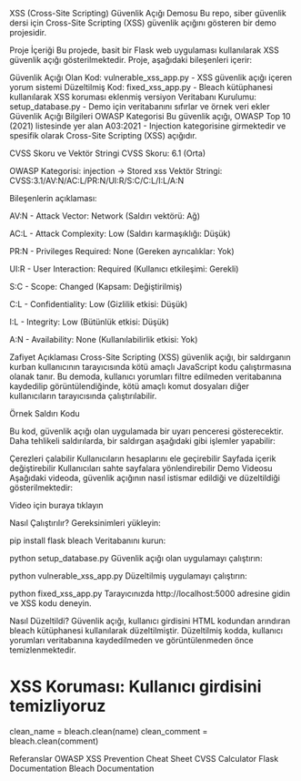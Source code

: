 XSS (Cross-Site Scripting) Güvenlik Açığı Demosu
Bu repo, siber güvenlik dersi için Cross-Site Scripting (XSS) güvenlik açığını gösteren bir demo projesidir.

Proje İçeriği
Bu projede, basit bir Flask web uygulaması kullanılarak XSS güvenlik açığı gösterilmektedir. Proje, aşağıdaki bileşenleri içerir:

Güvenlik Açığı Olan Kod: vulnerable_xss_app.py - XSS güvenlik açığı içeren yorum sistemi
Düzeltilmiş Kod: fixed_xss_app.py - Bleach kütüphanesi kullanılarak XSS koruması eklenmiş versiyon
Veritabanı Kurulumu: setup_database.py - Demo için veritabanını sıfırlar ve örnek veri ekler
Güvenlik Açığı Bilgileri
OWASP Kategorisi
Bu güvenlik açığı, OWASP Top 10 (2021) listesinde yer alan A03:2021 - Injection kategorisine girmektedir ve spesifik olarak Cross-Site Scripting (XSS) açığıdır.

CVSS Skoru ve Vektör Stringi
CVSS Skoru: 6.1 (Orta)

OWASP Kategorisi: injection -> Stored xss
Vektör Stringi: CVSS:3.1/AV:N/AC:L/PR:N/UI:R/S:C/C:L/I:L/A:N

Bileşenlerin açıklaması:

AV:N - Attack Vector: Network (Saldırı vektörü: Ağ)

AC:L - Attack Complexity: Low (Saldırı karmaşıklığı: Düşük)

PR:N - Privileges Required: None (Gereken ayrıcalıklar: Yok)

UI:R - User Interaction: Required (Kullanıcı etkileşimi: Gerekli)

S:C - Scope: Changed (Kapsam: Değiştirilmiş)

C:L - Confidentiality: Low (Gizlilik etkisi: Düşük)

I:L - Integrity: Low (Bütünlük etkisi: Düşük)

A:N - Availability: None (Kullanılabilirlik etkisi: Yok)

Zafiyet Açıklaması
Cross-Site Scripting (XSS) güvenlik açığı, bir saldırganın kurban kullanıcının tarayıcısında kötü amaçlı JavaScript kodu çalıştırmasına olanak tanır. Bu demoda, kullanıcı yorumları filtre edilmeden veritabanına kaydedilip görüntülendiğinde, kötü amaçlı komut dosyaları diğer kullanıcıların tarayıcısında çalıştırılabilir.

Örnek Saldırı Kodu
<script>alert('XSS!')</script>
Bu kod, güvenlik açığı olan uygulamada bir uyarı penceresi gösterecektir. Daha tehlikeli saldırılarda, bir saldırgan aşağıdaki gibi işlemler yapabilir:

Çerezleri çalabilir
Kullanıcıların hesaplarını ele geçirebilir
Sayfada içerik değiştirebilir
Kullanıcıları sahte sayfalara yönlendirebilir
Demo Videosu
Aşağıdaki videoda, güvenlik açığının nasıl istismar edildiği ve düzeltildiği gösterilmektedir:

Video için buraya tıklayın

Nasıl Çalıştırılır?
Gereksinimleri yükleyin:

pip install flask bleach
Veritabanını kurun:

python setup_database.py
Güvenlik açığı olan uygulamayı çalıştırın:

python vulnerable_xss_app.py
Düzeltilmiş uygulamayı çalıştırın:

python fixed_xss_app.py
Tarayıcınızda http://localhost:5000 adresine gidin ve XSS kodu deneyin.

Nasıl Düzeltildi?
Güvenlik açığı, kullanıcı girdisini HTML kodundan arındıran bleach kütüphanesi kullanılarak düzeltilmiştir. Düzeltilmiş kodda, kullanıcı yorumları veritabanına kaydedilmeden ve görüntülenmeden önce temizlenmektedir.

# XSS Koruması: Kullanıcı girdisini temizliyoruz
clean_name = bleach.clean(name)
clean_comment = bleach.clean(comment)

Referanslar
OWASP XSS Prevention Cheat Sheet
CVSS Calculator
Flask Documentation
Bleach Documentation
